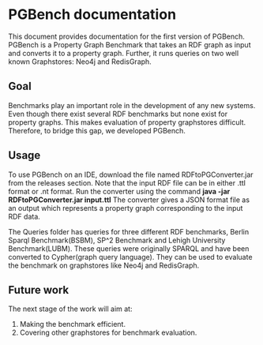 # PGBench documentation
This document provides documentation for the first version of PGBench. PGBench is a Property Graph Benchmark that takes an RDF graph as input and converts it to a property graph. Further, it runs queries on two well known Graphstores: Neo4j and RedisGraph.


## Goal
Benchmarks play an important role in the development of any new systems. Even though there exist several RDF benchmarks but none exist for property graphs. This makes evaluation of property graphstores difficult. Therefore, to bridge this gap, we developed PGBench.

## Usage
To use PGBench on an IDE, download the file named RDFtoPGConverter.jar from the releases section. Note that the input RDF file can be in either .ttl format or .nt format. Run the converter using the command **java -jar RDFtoPGConverter.jar input.ttl**
The converter gives a JSON format file as an output which represents a property graph corresponding to the input RDF data.

The Queries folder has queries for three different RDF benchmarks, Berlin Sparql Benchmark(BSBM), SP^2 Benchmark and Lehigh University Benchmark(LUBM). These queries were originally SPARQL and have been converted to Cypher(graph query language). They can be used to evaluate the benchmark on graphstores like Neo4j and RedisGraph.

## Future work

The next stage of the work will aim at:
1. Making the benchmark efficient.
2. Covering other graphstores for benchmark evaluation.

